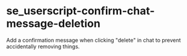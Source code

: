# se_userscript-confirm-chat-message-deletion

Add a confirmation message when clicking "delete" in chat to prevent accidentally removing things.
